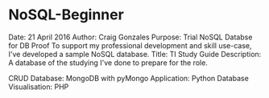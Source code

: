 # NoSQL-Beginner
Date: 21 April 2016
Author: Craig Gonzales
Purpose: Trial NoSQL Databse for DB Proof
To support my professional development and skill use-case, 
I've developed a sample NoSQL database.
Title: TI Study Guide 
Description: A database of the studying I've done to prepare for the role.

CRUD Database: MongoDB with pyMongo
Application: Python
Database Visualisation: PHP
